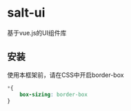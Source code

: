 # salt-ui

基于vue.js的UI组件库

## 安装
使用本框架前，请在CSS中开启border-box
```css
*{
    box-sizing: border-box
}
```
